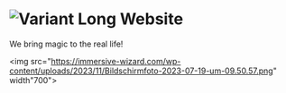 # ![Variant Long Website](https://immersive-wizard.com/wp-content/uploads/2023/11/Bildschirmfoto-2023-07-19-um-09.50.57.png)

We bring magic to the real life!

<img src="https://immersive-wizard.com/wp-content/uploads/2023/11/Bildschirmfoto-2023-07-19-um-09.50.57.png" width"700">

